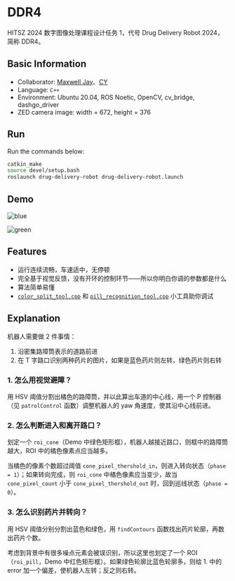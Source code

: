 # DDR4

HITSZ 2024 数字图像处理课程设计任务 1，代号 Drug Delivery Robot 2024，简称 DDR4。

## Basic Information

- Collaborator: [Maxwell Jay](https://github.com/MaxwellJay256)、[CY](https://github.com/CycleYerik)
- Language: `C++`
- Environment: Ubuntu 20.04, ROS Noetic, OpenCV, cv_bridge, dashgo_driver
- ZED camera image: width = 672, height = 376

## Run

Run the commands below:

```bash
catkin_make
source devel/setup.bash
roslaunch drug-delivery-robot drug-delivery-robot.launch
```

## Demo

![blue](demo/blue_record.gif)

![green](demo/green_record.gif)

## Features

- 运行连续流畅，车速适中，无停顿
- 完全基于视觉反馈，没有开环的控制环节——所以你明白你调的参数都是什么
- 算法简单易懂
- [`color_split_tool.cpp`](src/drug-delivery-robot/src/color_split_tool.cpp) 和 [`pill_recognition_tool.cpp`](src/drug-delivery-robot/src/pill_recognition_tool.cpp) 小工具助你调试

## Explanation

机器人需要做 2 件事情：
1. 沿密集路障筒表示的道路前进
2. 在 T 字路口识别两种药片的图片，如果是蓝色药片则左转，绿色药片则右转

### 1. 怎么用视觉避障？
用 HSV 阈值分割出橘色的路障筒，并以此算出车道的中心线，用一个 P 控制器（见 `patrolControl` 函数）调整机器人的 yaw 角速度，使其沿中心线前进。

### 2. 怎么判断进入和离开路口？
划定一个 `roi_cone`（Demo 中绿色矩形框），机器人越接近路口，则框中的路障筒越大，ROI 中的橘色像素点应当越多。

当橘色的像素个数超过阈值 `cone_pixel_thershold_in`，则进入转向状态（`phase = 1`）；如果转向完成，则 `roi_cone` 中橘色像素应当变少，故当 `cone_pixel_count` 小于 `cone_pixel_thershold_out` 时，回到巡线状态（`phase = 0`）。

### 3. 怎么识别药片并转向？
用 HSV 阈值分别分割出蓝色和绿色，用 `findContours` 函数找出药片轮廓，再数出药片个数。

考虑到背景中有很多噪点元素会被误识别，所以这里也划定了一个 ROI（`roi_pill`，Demo 中红色矩形框）。如果绿色轮廓比蓝色轮廓多，则给 1. 中的 error 加一个偏差，使机器人左转；反之则右转。
